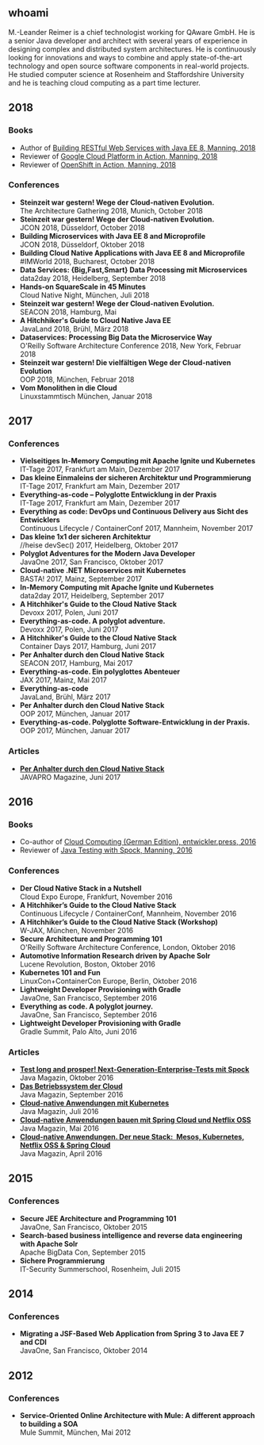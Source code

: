 ## whoami

M.-Leander Reimer is a chief technologist working for QAware GmbH. He is a senior Java developer and architect with several years of experience in designing complex and distributed system architectures. He is continuously looking for innovations and ways to combine and apply state-of-the-art technology and open source software components in real-world projects. He studied computer science at Rosenheim and Staffordshire University and he is teaching cloud computing as a part time lecturer.

## 2018
### Books
- Author of [Building RESTful Web Services with Java EE 8, Manning, 2018](https://amzn.to/2ygWOIf)
- Reviewer of [Google Cloud Platform in Action, Manning, 2018](https://amzn.to/2OokLHF)
- Reviewer of [OpenShift in Action, Manning, 2018](https://amzn.to/2ONoGxl)

### Conferences
- **Steinzeit war gestern! Wege der Cloud-nativen Evolution.**<br>
  The Architecture Gathering 2018, Munich, October 2018
- **Steinzeit war gestern! Wege der Cloud-nativen Evolution.**<br>
  JCON 2018, Düsseldorf, October 2018
- **Building Microservices with Java EE 8 and Microprofile**<br>
  JCON 2018, Düsseldorf, Oktober 2018  
- **Building Cloud Native Applications with Java EE 8 and Microprofile**<br>
  #IMWorld 2018, Bucharest, October 2018
- **Data Services: {Big,Fast,Smart} Data Processing mit Microservices**<br>
  data2day 2018, Heidelberg, September 2018
- **Hands-on SquareScale in 45 Minutes**<br>
  Cloud Native Night, München, Juli 2018
- **Steinzeit war gestern! Wege der Cloud-nativen Evolution.**<br>
  SEACON 2018, Hamburg, Mai
- **A Hitchhiker's Guide to Cloud Native Java EE**<br>
  JavaLand 2018, Brühl, März 2018
- **Dataservices: Processing Big Data the Microservice Way**<br>
  O'Reilly Software Architecture Conference 2018, New York, Februar 2018
- **Steinzeit war gestern! Die vielfältigen Wege der Cloud-nativen Evolution**<br>
  OOP 2018, München, Februar 2018
- **Vom Monolithen in die Cloud**<br>
  Linuxstammtisch München, Januar 2018

## 2017
### Conferences
- **Vielseitiges In-Memory Computing mit Apache Ignite und Kubernetes**<br>
  IT-Tage 2017, Frankfurt am Main, Dezember 2017
- **Das kleine Einmaleins der sicheren Architektur und Programmierung**<br>
  IT-Tage 2017, Frankfurt am Main, Dezember 2017
- **Everything-as-code – Polyglotte Entwicklung in der Praxis**<br>
  IT-Tage 2017, Frankfurt am Main, Dezember 2017
- **Everything as code: DevOps und Continuous Delivery aus Sicht des Entwicklers**<br>
  Continuous Lifecycle / ContainerConf 2017, Mannheim, November 2017
- **Das kleine 1x1 der sicheren Architektur**<br>
  //heise devSec() 2017, Heidelberg, Oktober 2017
- **Polyglot Adventures for the Modern Java Developer**<br>
  JavaOne 2017, San Francisco, Oktober 2017
- **Cloud-native .NET Microservices mit Kubernetes**<br>
  BASTA! 2017, Mainz, September 2017
- **In-Memory Computing mit Apache Ignite und Kubernetes**<br>
  data2day 2017, Heidelberg, September 2017
- **A Hitchhiker's Guide to the Cloud Native Stack**<br>
  Devoxx 2017, Polen, Juni 2017
- **Everything-as-code. A polyglot adventure.**<br>
  Devoxx 2017, Polen, Juni 2017
- **A Hitchhiker's Guide to the Cloud Native Stack**<br>
  Container Days 2017, Hamburg, Juni 2017
- **Per Anhalter durch den Cloud Native Stack**<br>
  SEACON 2017, Hamburg, Mai 2017
- **Everything-as-code. Ein polyglottes Abenteuer**<br>
  JAX 2017, Mainz, Mai 2017
- **Everything-as-code**<br>
  JavaLand, Brühl, März 2017
- **Per Anhalter durch den Cloud Native Stack**<br>
  OOP 2017, München, Januar 2017
- **Everything-as-code. Polyglotte Software-Entwicklung in der Praxis.**<br>
  OOP 2017, München, Januar 2017

### Articles
- [**Per Anhalter durch den Cloud Native Stack**](https://magazin.java-pro.de/)<br>
JAVAPRO Magazine, Juni 2017

## 2016
### Books

- Co-author of [Cloud Computing (German Edition), entwickler.press, 2016](https://amzn.to/2QJU8tp)
- Reviewer of [Java Testing with Spock, Manning, 2016](https://amzn.to/2QIApdS)

### Conferences
- **Der Cloud Native Stack in a Nutshell**<br>
  Cloud Expo Europe, Frankfurt, November 2016
- **A Hitchhiker’s Guide to the Cloud Native Stack**<br>
  Continuous Lifecycle / ContainerConf, Mannheim, November 2016
- **A Hitchhiker’s Guide to the Cloud Native Stack (Workshop)**<br>
  W-JAX, München, November 2016
- **Secure Architecture and Programming 101**<br>
  O'Reilly Software Architecture Conference, London, Oktober 2016
- **Automotive Information Research driven by Apache Solr**<br>
  Lucene Revolution, Boston, Oktober 2016
- **Kubernetes 101 and Fun**<br>
  LinuxCon+ContainerCon Europe, Berlin, Oktober 2016
- **Lightweight Developer Provisioning with Gradle**<br>
  JavaOne, San Francisco, September 2016
- **Everything as code. A polyglot journey.**<br>
  JavaOne, San Francisco, September 2016
- **Lightweight Developer Provisioning with Gradle**<br>
  Gradle Summit, Palo Alto, Juni 2016

### Articles
- [**Test long and prosper! Next-Generation-Enterprise-Tests mit Spock**](https://www.qaware.de/fileadmin/user_upload/Sonderdruck_JM11_16_QAware_Reimer_37713_monitor_v2.pdf)<br>
  Java Magazin, Oktober 2016
- [**Das Betriebssystem der Cloud**](http://www.qaware.de/news/cloud-native-betriebssystem/)<br>
  Java Magazin, September 2016
- [**Cloud-native Anwendungen mit Kubernetes**](http://www.qaware.de/news/newsdetail/cloud-native-kubernetes/)<br>
  Java Magazin, Juli 2016
- [**Cloud-native Anwendungen bauen mit Spring Cloud und Netflix OSS**](http://www.qaware.de/news/newsdetail/spring-cloud/)<br>
  Java Magazin, Mai 2016
- [**Cloud-native Anwendungen. Der neue Stack: ‎ Mesos, Kubernetes, Netflix OSS & Spring Cloud**](http://www.qaware.de/news/newsdetail/neues-zum-cloud-native-stack/)<br>
  Java Magazin, April 2016

## 2015
### Conferences

- **Secure JEE Architecture and Programming 101**<br>
  JavaOne, San Francisco, Oktober 2015
- **Search-based business intelligence and reverse data engineering with Apache Solr**<br>
  Apache BigData Con, September 2015
- **Sichere Programmierung**<br>
  IT-Security Summerschool, Rosenheim, Juli 2015

## 2014
### Conferences

- **Migrating a JSF-Based Web Application from Spring 3 to Java EE 7 and CDI**<br>
  JavaOne, San Francisco, Oktober 2014

## 2012
### Conferences

- **Service-Oriented Online Architecture with Mule: A different approach to building a SOA**<br>
  Mule Summit, München, Mai 2012
